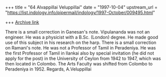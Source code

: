 +++
title = "64 Alvappillai Veluppillai"
date = "1997-10-04"
upstream_url = "https://list.indology.info/pipermail/indology/1997-October/009495.html"

+++
[Archive link](https://list.indology.info/pipermail/indology/1997-October/009495.html)

There is a small correction in Ganesan's note.  Vipulananda was not an
engineer. He was a physicist with a B.Sc. (London) degree. He made good use
of this subject in his research on the harp.
There is a small correction on Ramani's note. He was not a Professor of
Tamil in Peradeniya. He was the first Professor of Tamil in Ilankai also by
special invitation (he did not apply for the post) in the University of
Ceylon from 1942 to 1947, which was then located in Colombo. The Arts
Faculty was shifted from Colombo to Peradeniya in 1952.
Regards,
A.Veluppillai



